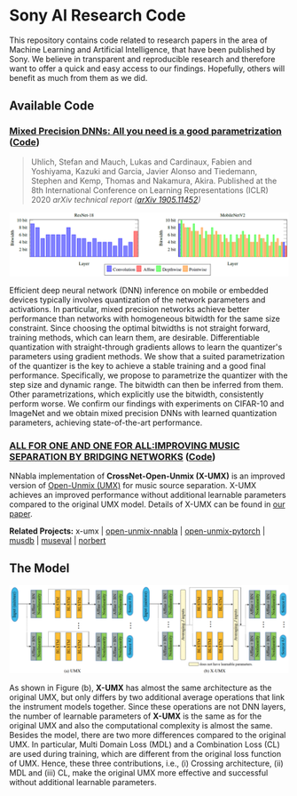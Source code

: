 # Sony AI Research Code

This repository contains code related to research papers in the area of 
Machine Learning and Artificial Intelligence, that have been published by Sony. 
We believe in transparent and reproducible research and therefore want to offer 
a quick and easy access to our findings. Hopefully, others will benefit as much
from them as we did.


## Available Code

### [**Mixed Precision DNNs: All you need is a good parametrization**](https://openreview.net/forum?id=Hyx0slrFvH&noteId=Hyx0slrFvH&invitationId=ICLR.cc/2020/Conference/Paper2519) ([Code](./mixed-precision-dnns))
> Uhlich, Stefan and Mauch, Lukas and Cardinaux, Fabien and Yoshiyama, Kazuki and Garcia, Javier Alonso and Tiedemann, Stephen and Kemp, Thomas and Nakamura, Akira.
> Published at the 8th International Conference on Learning Representations (ICLR) 2020
> *arXiv technical report ([arXiv 1905.11452]( https://arxiv.org/abs/1905.11452))*

![](mixed-precision-dnns/imgs/bitwidth.png)


Efficient deep neural network (DNN) inference on mobile or embedded devices typically 
involves quantization of the network parameters and activations. 
In particular, mixed precision networks achieve better performance than networks 
with homogeneous bitwidth for the same size constraint. Since choosing the optimal 
bitwidths is not straight forward, training methods, which can learn them, 
are desirable. Differentiable quantization with straight-through gradients allows 
to learn the quantizer's parameters using gradient methods. We show that a suited 
parametrization of the quantizer is the key to achieve a stable training and a good 
final performance. Specifically, we propose to parametrize the quantizer with the 
step size and dynamic range. The bitwidth can then be inferred from them. 
Other parametrizations, which explicitly use the bitwidth, consistently perform worse. 
We confirm our findings with experiments on CIFAR-10 and ImageNet and we obtain mixed 
precision DNNs with learned quantization parameters, achieving state-of-the-art performance. 

### [**ALL FOR ONE AND ONE FOR ALL:IMPROVING MUSIC SEPARATION BY BRIDGING NETWORKS**](https://arxiv.org/abs/2010.04228) ([Code](./x-umx))
NNabla implementation of __CrossNet-Open-Unmix (X-UMX)__ is an improved version of [Open-Unmix (UMX)](https://github.com/sigsep/open-unmix-nnabla)  for music source separation. X-UMX achieves an improved performance without additional learnable parameters compared to the original UMX model. Details of X-UMX can be found in [our paper](https://arxiv.org/abs/2010.04228).

__Related Projects:__  x-umx | [open-unmix-nnabla](https://github.com/sigsep/open-unmix-nnabla) | [open-unmix-pytorch](https://github.com/sigsep/open-unmix-pytorch) | [musdb](https://github.com/sigsep/sigsep-mus-db) | [museval](https://github.com/sigsep/sigsep-mus-eval) | [norbert](https://github.com/sigsep/norbert)

## The Model

![](x-umx/imgs/umx-network-vs-x-umx-network.png)

As shown in Figure (b), __X-UMX__ has almost the same architecture as the original UMX, 
but only differs by two additional average operations that link the instrument models together. 
Since these operations are not DNN layers, the number of learnable parameters of __X-UMX__ is 
the same as for the original UMX and also the computational complexity is almost the same. 
Besides the model, there are two more differences compared to the original UMX. In particular, 
Multi Domain Loss (MDL) and a Combination Loss (CL) are used during training, which are different 
from the original loss function of UMX. Hence, these three contributions, i.e., (i) Crossing architecture, 
(ii) MDL and (iii) CL, make the original UMX more effective and successful without additional learnable parameters.
